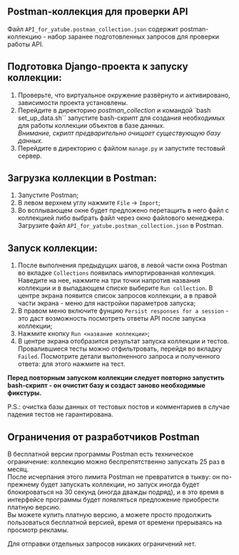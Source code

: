 ## Postman-коллекция для проверки API

Файл `API_for_yatube.postman_collection.json` содержит postman-коллекцию - набор заранее подготовленных запросов для проверки работы API.

## Подготовка Django-проекта к запуску коллекции:
1. Проверьте, что виртуальное окружение развёрнуто и активировано, зависимости проекта установлены.
2. Перейдите в директорию *postman_collection* и командой `bash set_up_data.sh`` запустите bash-скрипт для создания необходимых для работы коллекции объектов в базе данных.  
*Внимание, скрипт предварительно очищает существующую базу данных.*
3. Перейдите в директорию с файлом `manage.py` и запустите тестовый сервер.

## Загрузка коллекции в Postman:

1. Запустите Postman;
2. В левом верхнем углу нажмите `File` -> `Import`;
3. Во всплывающем окне будет предложено перетащить в него файл с коллекцией либо выбрать файл через окно файлового менеджера.
Загрузите файл `API_for_yatube.postman_collection.json` в Postman.

## Запуск коллекции:

1. После выполнения предыдущих шагов, в левой части окна Postman во вкладке `Collections` появилась импортированная коллекция.
Наведите на нее, нажмите на три точки напротив названия коллекции и в выпадающем списке выберите `Run collection`. В центре экрана появится список запросов коллекции,
а в правой части экрана - меню для настройки параметров запуска;
2. В правом меню включите фунцию `Persist responses for a session` - это даст возможность посмотреть ответы API после запуска коллекции;
3. Нажмите кнопку `Run <название коллекции>`;
4. В центре экрана отобразится результат запуска коллекции и тестов. Провалившиеся тесты можно отфильтровать, перейдя во вкладку `Failed`.
Посмотрите детали выполненного запроса и полученного ответа: для этого нажмите на тест.
  
**Перед повторным запуском коллекции следует повторно запустить bash-скрипт - он очистит базу и создаст заново необходимые фикстуры.**
  
P.S.: очистка базы данных от тестовых постов и комментариев в случае падения тестов не гарантирована.

## Ограничения от разработчиков Postman
В бесплатной версии программы Postman есть техническое ограничение: коллекцию можно беспрепятственно запускать 25 раз в месяц.  
После исчерпания этого лимита Postman не превратится в тыкву: он по-прежнему будет запускать коллекции, но запуск иногда будет блокироваться на 30 секунд (иногда дважды подряд), и в это время в интерфейсе программы будет появляться предложение приобрести платную версию.  
Вы можете купить платную версию, а можете просто продолжить пользоваться бесплатной версией, время от времени прерываясь на просмотр рекламы.

Для отправки отдельных запросов никаких ограничений нет.
